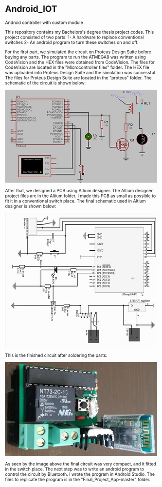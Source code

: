 # Android_IOT
Android controller with custom module

This repository contains my Bachelors's degree thesis project codes.
This project consisted of two parts:
1- A hardware to replace conventional switches
2- An android program to turn these switches on and off.

For the first part, we simulated the circuit on Proteus Design Suite before buying any parts. The program to run the ATMEGA8 was written using CodeVision and the HEX files were obtained from CodeVision. The files for CodeVision are located in the "Microcontroller files" folder. The HEX file was uploaded into Proteus Design Suite and the simulation was successful. The files for Proteus Design Suite are located in the "proteus" folder. The schematic of the circuit is shown below:

![alt text](https://github.com/javad-sheikh/Android_IOT/blob/main/Images/proteusfinal.jpg)

After that, we designed a PCB using Altium designer. The Altium designer project files are in the Altium folder. I made this PCB as small as possible to fit it in a conventional switch place. The final schematic used in Altium designer is shown below:

![alt text](https://github.com/javad-sheikh/Android_IOT/blob/main/Images/Schematic%20Prints.jpg)

This is the finished circuit after soldering the parts:

![alt text](https://github.com/javad-sheikh/Android_IOT/blob/main/Images/finished.jpg)

As seen by the image above the final circuit was very compact, and it fitted in the switch place.
The next step was to write an android program to control the circuit by Bluetooth. I wrote the program in Android Studio. The files to replicate the program is in the "Final_Project_App-master" folder.

